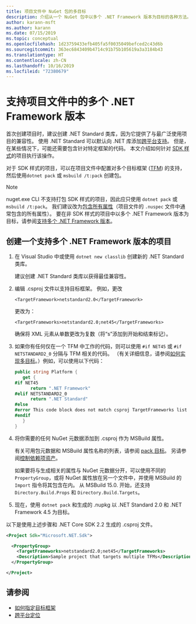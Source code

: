 ```yaml
---
title: 项目文件中 NuGet 包的多目标
description: 介绍从一个 NuGet 包中以多个 .NET Framework 版本为目标的各种方法。
author: karann-msft
ms.author: karann
ms.date: 07/15/2019
ms.topic: conceptual
ms.openlocfilehash: 1d23759433efb405fa5f0035049befced2c43d6b
ms.sourcegitcommit: 363ec6843409b4714c91b75b105619a3a3184b43
ms.translationtype: HT
ms.contentlocale: zh-CN
ms.lasthandoff: 10/16/2019
ms.locfileid: "72380679"
---
```

# <a name="support-multiple-net-framework-versions-in-your-project-file"></a>支持项目文件中的多个 .NET Framework 版本

首次创建项目时，建议创建 .NET Standard 类库，因为它提供了与最广泛使用项目的兼容性。 使用 .NET Standard 可以默认向 .NET 库添加[跨平台支持](/dotnet/standard/library-guidance/cross-platform-targeting)。 但是，在某些情况下，可能还需要包含针对特定框架的代码。 本文介绍如何针对 [SDK 样式](../resources/check-project-format.md)的项目执行该操作。

对于 SDK 样式的项目，可以在项目文件中配置对多个目标框架 ([TFM](/dotnet/standard/frameworks)) 的支持，然后使用`dotnet pack` 或 `msbuild /t:pack` 创建包。

> [!NOTE]
> nuget.exe CLI 不支持打包 SDK 样式的项目，因此应只使用 `dotnet pack` 或 `msbuild /t:pack`。 我们建议改为[包含所有属性](../reference/msbuild-targets.md#pack-target)（项目文件的 `.nuspec` 文件中通常包含的所有属性）。 要在非 SDK 样式的项目中以多个 .NET Framework 版本为目标，请参阅[支持多个 .NET Framework 版本](supporting-multiple-target-frameworks.md)。

## <a name="create-a-project-that-supports-multiple-net-framework-versions"></a>创建一个支持多个 .NET Framework 版本的项目

1. 在 Visual Studio 中或使用 `dotnet new classlib` 创建新的 .NET Standard 类库。

   建议创建 .NET Standard 类库以获得最佳兼容性。

2. 编辑 .csproj  文件以支持目标框架。 例如，更改
   
   `<TargetFramework>netstandard2.0</TargetFramework>`
   
   更改为：
   
   `<TargetFrameworks>netstandard2.0;net45</TargetFrameworks>`

   确保将 XML 元素从单数更改为复数（将“s”添加到开始和结束标记）。

3. 如果你有任何仅在一个 TFM 中工作的代码，则可以使用 `#if NET45` 或 `#if NETSTANDARD2_0` 分隔与 TFM 相关的代码。 （有关详细信息，请参阅[如何实现多目标](/dotnet/core/tutorials/libraries#how-to-multitarget)。）例如，可以使用以下代码：

   ```csharp
   public string Platform {
      get {
   #if NET45
         return ".NET Framework"
   #elif NETSTANDARD2_0
         return ".NET Standard"
   #else
   #error This code block does not match csproj TargetFrameworks list
   #endif
      }
   }
   ```

4. 将你需要的任何 NuGet 元数据添加到 .csproj  作为 MSBuild 属性。

   有关可用包元数据和 MSBuild 属性名称的列表，请参阅 [pack 目标](../reference/msbuild-targets.md#pack-target)。 另请参阅[控制依赖项资产](../consume-packages/package-references-in-project-files.md#controlling-dependency-assets)。

   如果要将与生成相关的属性与 NuGet 元数据分开，可以使用不同的 `PropertyGroup`，或将 NuGet 属性放在另一个文件中，并使用 MSBuild 的 `Import` 指令将其包含在内。 从 MSBuild 15.0. 开始，还支持 `Directory.Build.Props` 和 `Directory.Build.Targets`。

5. 现在，使用 `dotnet pack` 和生成的 .nupkg  以 .NET Standard 2.0 和 .NET Framework 4.5 为目标。

以下是使用上述步骤和 .NET Core SDK 2.2 生成的 .csproj  文件。

```xml
<Project Sdk="Microsoft.NET.Sdk">

  <PropertyGroup>
    <TargetFrameworks>netstandard2.0;net45</TargetFrameworks>
    <Description>Sample project that targets multiple TFMs</Description>
  </PropertyGroup>

</Project>
```

## <a name="see-also"></a>请参阅

* [如何指定目标框架](/dotnet/standard/frameworks#how-to-specify-target-frameworks)
* [跨平台定位](/dotnet/standard/library-guidance/cross-platform-targeting)
